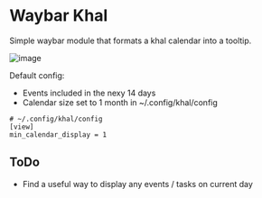 # Waybar Khal

Simple waybar module that formats a khal calendar into a tooltip.

![image](https://github.com/user-attachments/assets/02f6adec-2389-4b91-8ca4-6226db19f58b)

Default config:

- Events included in the nexy 14 days
- Calendar size set to 1 month in ~/.config/khal/config

```
# ~/.config/khal/config
[view]
min_calendar_display = 1
``` 

## ToDo

- Find a useful way to display any events / tasks on current day
